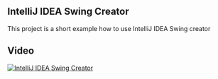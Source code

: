 IntelliJ IDEA Swing Creator
---------------------------------------------

This project is a short example how to use IntelliJ IDEA Swing creator


Video
-----

[![IntelliJ IDEA Swing Creator](http://img.youtube.com/vi/JkMnHh7n3lk/0.jpg)](http://www.youtube.com/watch?v=JkMnHh7n3lk "IntelliJ IDEA Swing Creator")
